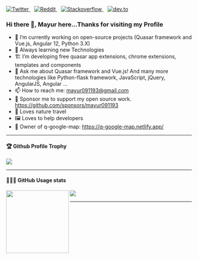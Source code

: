 <p>
  <a href="https://twitter.com/Mayur06322144">
    <img src="https://img.shields.io/twitter/follow/Mayur06322144?label=Follow%20%40Mayur06322144&style=social" alt="Twitter">
  </a>&ensp;
  <a href="https://www.reddit.com/user/mayur091193">
    <img src="https://img.shields.io/reddit/user-karma/combined/mayur091193?style=social" alt="Reddit">
  </a>&ensp;
  <a href="https://stackoverflow.com/users/4762957/mayur-patel?tab=profile">
    <img src="https://img.shields.io/stackexchange/stackoverflow/r/4762957?color=orange" alt="Stackoverflow">
  </a>&ensp;
  <a href="https://dev.to/mayur091193">
    <img src="https://img.shields.io/badge/dev.to-Follow-lightgrey?style=social&logo=dev.to" alt="dev.to">
  </a>
</p>

### Hi there 👋, Mayur here...Thanks for visiting my Profile


- 🔭 I’m currently working on open-source projects (Quasar framework and Vue.js, Angular 12, Python 3.X)
- 🌱 Always learning new Technologies
- 🏗 I’m developing free quasar app extensions, chrome extensions, templates and components
- 💬 Ask me about Quasar framework and Vue.js! And many more technologies like Python-flask framework, JavaScript, jQuery, AngularJS, Angular ... 
- 📫 How to reach me: mayur091193@gmail.com
- 💖 Sponsor me to support my open source work. https://github.com/sponsors/mayur091193 
- 🌴 Loves nature travel
- 🖼️ Loves to help developers
- 🔗 Owner of q-google-map: https://q-google-map.netlify.app/


---

<div>
  <h4>🏆 Github Profile Trophy</h4>
  <img src="https://github-profile-trophy.vercel.app/?username=mayur091193&column=7"/>
</div>

---

<div>
  <h4>👨🏻‍💻 GitHub Usage stats</h4>
  <img height="170" align="left" src="https://github-readme-stats.vercel.app/api?username=mayur091193&count_private=true&include_all_commits=true" />
  <img src="https://github-readme-stats.vercel.app/api/top-langs/?username=mayur091193&layout=compact" />
</div>

---
